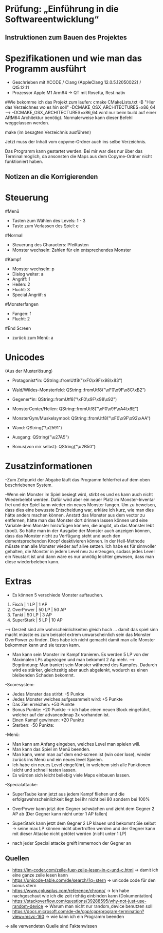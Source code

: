 # Prüfung: „Einführung in die Softwareentwicklung“
## Instruktionen zum Bauen des Projektes


# Spezifikationen und wie man das Programm ausführt
- Geschrieben mit XCODE / Clang (AppleClang 12.0.5.12050022) / Qt5.12.11
- Prozessor Apple M1 Arm64 -> QT mit Rosetta, Rest nativ

#Wie bekomme ich das Projekt zum laufen:
cmake CMakeLists.txt -B "Hier das Verzeichnes wo es hin soll" -DCMAKE_OSX_ARCHITECTURES=x86_64
--> -DCMAKE_OSX_ARCHITECTURES=x86_64 wird nur beim build auf einer ARM64 Architektur benötigt. Normalerweise kann dieser Befehl weggelassen werden.

make (im besagten Verzeichnis ausführen)

Jetzt muss der Inhalt vom copyme-Ordner auch ins selbe Verzeichnis.

Das Programm kann gestartet werden. Bei mir war dies nur über das Terminal möglich, da ansonsten die Maps aus dem Copyme-Ordner nicht funktioniert haben.


## Notizen an die Korrigierenden

# Steuerung 
#Menü
- Tasten zum Wählen des Levels: 1 - 3
- Taste zum Verlassen des Spiel: e

#Normal
- Steuerung des Characters: Pfeiltasten
- Monster wechseln: Zahlen für ein entsprechendes Monster

#Kampf
- Monster wechseln: p
- Dialog weiter: a
- Angriff: 1
- Heilen: 2
- Flucht: 3
- Special Angriif: s

#Monsterfangen
- Fangen: 1
- Flucht: 2

#End Screen
- zurück zum Menü: a

# Unicodes 
(Aus der Musterlösung)

- Protagonist*in: QString::fromUtf8("\xF0\x9F\x98\x83")
- Wald/Wildes-Monsterfeld: QString::fromUtf8("\xF0\x9F\x8C\xB2")
- Gegener*in: QString::fromUtf8("\xF0\x9F\x98\x92")
- MonsterCenter/Heilen: QString::fromUtf8("\xF0\x9F\xA4\x8E")
- MonsterGym/Muskelsymbol: QString::fromUtf8("\xF0\x9F\x92\xAA")
- Wand: QString("\u2591")
- Ausgang: QString("\u27A5")

- Bonus(von mir selbst): QString("\u2B50")


# Zusatzinformationen


-Zum Zeitpunkt der Abgabe läuft das Programm fehlerfrei auf dem oben beschriebenen System.

-Wenn ein Monster im Spiel besiegt wird, stirbt es und es kann auch nicht Wiederbelebt werden. Dafür wird aber ein neuer Platz
im Monster-Inventar frei und der Spiel kann wieder ein neues Monster fangen.
Um zu beweisen, dass dies eine bewusste Entscheidung war, erkläre ich kurz, wie man dies hätte anders machen können. Anstatt das Monster
aus dem vector zu entfernen, hätte man das Monster dort drinnen lassen können und eine Variable dem Monster hinzufügen können, die
angibt, ob das Monster lebt (bool). So hätte man in der Ausgabe der Monster auch anzeigen können, dass das Monster nicht zu Verfügung steht
und auch den dementsprechenden Knopf deaktivieren können. In der Heil-Methode müsste man alle Monster wieder auf alive setzen.
Ich habe es für sinnvoller gehalten, die Monster in jedem Level neu zu erzeugen, sodass jedes Level ein Neustart ist und dann wäre es nur
unnötig leichter gewesen, dass man diese wiederbeleben kann.

# Extras 
- Es können 5 verschiede Monster auftauchen.

1. Fisch | 1 LP | 1 AP
2. OverPower | 50 LP | 50 AP
3. Tanki | 50 LP | 3 AP
4. SuperStark | 5 LP | 10 AP

--> Derzeit sind alle wahrscheinlichkeiten gleich hoch ... damit das spiel sinn macht müsste es zum beispiel extrem unwarscheinlich sein das Monster
OverPower zu finden. Dies habe ich nicht gemacht damit man alle Monster bekommen kann und sie testen kann.


- Man kann sein Monster im Kampf tranieren. Es werden 5 LP von der Maximalen LPs abgezogen und man bekommt 2 Ap mehr.
--> Begründung: 
Man traniert sein Monster während des Kampfes. Dadurch wird es stärker,
gleichzeitig aber auch abgelenkt, wodurch es einen bleibenden Schaden bekommt.

-Scoresystem:
 
 - Jedes Monster das stirbt: -5 Punkte
 - Jedes Monster welches aufgesammelt wird: +5 Punkte
 - Das Ziel erreichen: +50 Punkte
 - Bonus Punkte: +20 Punkte -> ich habe einen neuen Block eingeführt, welcher auf der advancedmap 3x vorhanden ist.
 - Einen Kampf gewinnen: +20 Punkte
 - Sterben: -50 Punkte:

-Menü:

- Man kann am Anfang eingeben, welches Level man spielen will.
- Man kann das Spiel im Menü beenden.
- Man kann, wenn man auf dem end-screen ist (win oder lose), wieder zurück ins Menü und ein neues level Spielen.
- Ich habe ein neues Level eingeführt, in welchem sich alle Funktionen leicht und schnell testen lassen.
- Es würden sich leicht beliebig viele Maps einbauen lassen.

-Specialattacke:

- SuperTaube kann jetzt aus jedem Kampf fliehen und die erfolgswahrscheinlichkeit liegt bei ihr nicht bei 80 sondern bei 100%
- OverPower kann jetzt den Gegner schwächen und zieht dem Gegner 2 AP ab (Der Gegner kann nicht unter 1 AP fallen)
- SuperStark kann jetzt dem Gegner 2 LP klauen und bekommt Sie selbst -> seine max LP können nicht übertroffen werden und der Gegner kann mit dieser Attacke nicht getötet werden (nicht unter 1 LP)

- nach jeder Special attacke greift immernoch der Gegner an

## Quellen
- https://im-coder.com/zeile-fuer-zeile-lesen-in-c-und-c.html -> damit ich eine ganze zeile lesen kann
- https://unicode-table.com/de/search/?q=stern -> unicode code für den bonus stern
- https://www.cplusplus.com/reference/chrono/ -> Ich habe nachgeschaut wie ich die zeit richtig einbinden kann (Dokumentation)
- https://stackoverflow.com/questions/39288595/why-not-just-use-random-device -> Warum man nicht nur random_device benutzen soll
- https://docs.microsoft.com/de-de/cpp/cpp/program-termination?view=msvc-160 -> wie kann ich ein Programm beenden

-> alle verwendeten Quelle sind Faktenwissen
